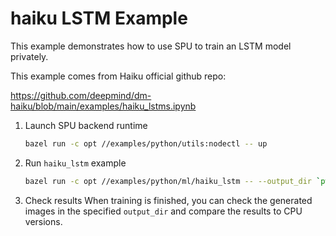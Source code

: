 # haiku LSTM Example

This example demonstrates how to use SPU to train an LSTM model privately.

This example comes from Haiku official github repo:

<https://github.com/deepmind/dm-haiku/blob/main/examples/haiku_lstms.ipynb>

1. Launch SPU backend runtime

    ```sh
    bazel run -c opt //examples/python/utils:nodectl -- up
    ```

2. Run `haiku_lstm` example

    ```sh
    bazel run -c opt //examples/python/ml/haiku_lstm -- --output_dir `pwd`
    ```

3. Check results
    When training is finished, you can check the generated images in the specified `output_dir` and compare the results to CPU versions.
